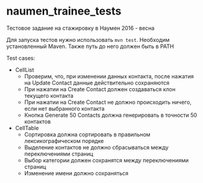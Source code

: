 # naumen_trainee_tests
Тестовое задание на стажировку в Наумен 2016 - весна

Для запуска тестов нужно использовать `mvn test`. Необходим установленный Maven. Также путь до него должен быть в PATH

Test cases:
 - CellList
   - Проверим, что, при изменении данных контакта, после нажатия на Update Contact данные действительно сохраняются
   - При нажатии на Create Contact должен создаваться клон текущего контакта
   - При нажатии на Create Contact не должно происходить ничего, если нет выбранного контакта
   - Кнопка Generate 50 Contacts должна генерировать в точности 50 контактов
 - CellTable
   - Сортировка должна сортировать в правильном лексикографическом порядке
   - Выделение контактов не должно сбрасываться между переключениями страниц
   - Выбор категории должен сохранятся между переключениями страниц
   - Изменение имени должно сохраняться
